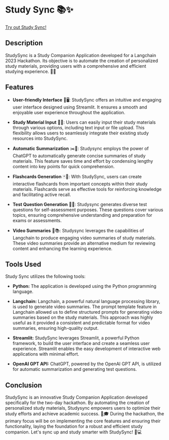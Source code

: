 # Study Sync 📚✨
[Try out Study Sync!](https://study-sync.streamlit.app/)
## Description

StudySync is a Study Companion Application developed for a Langchain 2023 Hackathon. Its objective is to automate the creation of personalized study materials, providing users with a comprehensive and efficient studying experience. 🎉🔬

## Features

- **User-friendly Interface** 🌟🖥️: StudySync offers an intuitive and engaging user interface designed using Streamlit. It ensures a smooth and enjoyable user experience throughout the application.

- **Study Material Input** 📝💡: Users can easily input their study materials through various options, including text input or file upload. This flexibility allows users to seamlessly integrate their existing study resources into StudySync.

- **Automatic Summarization** ✂️📄: Studysync employs the power of ChatGPT to automatically generate concise summaries of study materials. This feature saves time and effort by condensing lengthy content into key points for quick comprehension.

- **Flashcards Generation** 🃏🧠: With StudySync, users can create interactive flashcards from important concepts within their study materials. Flashcards serve as effective tools for reinforcing knowledge and facilitating active recall.

- **Test Question Generation** 📝✅: Studysync generates diverse test questions for self-assessment purposes. These questions cover various topics, ensuring comprehensive understanding and preparation for exams or assessments.

- **Video Summaries** 🎥📚: Studysync leverages the capabilities of Langchain to produce engaging video summaries of study materials. These video summaries provide an alternative medium for reviewing content and enhancing the learning experience.

## Tools Used
Study Sync utilizes the following tools:

- **Python:** The application is developed using the Python programming language.

- **Langchain:** Langchain, a powerful natural language processing library, is used to generate video summaries. The prompt template feature in Langchain allowed us to define structured prompts for generating video summaries based on the study materials. This approach was highly useful as it provided a consistent and predictable format for video summaries, ensuring high-quality output.

- **Streamlit:** StudySync leverages Streamlit, a powerful Python framework, to build the user interface and create a seamless user experience. Streamlit enables the easy development of interactive web applications with minimal effort.

- **OpenAI GPT API:** ChatGPT, powered by the OpenAI GPT API, is utilized for automatic summarization and generating test questions.

## Conclusion

StudySync is an innovative Study Companion Application developed specifically for the two-day hackathon. By automating the creation of personalized study materials, Studysync empowers users to optimize their study efforts and achieve academic success. 🚀🎓 During the hackathon, the primary focus will be on implementing the core features and ensuring their functionality, laying the foundation for a robust and efficient study companion. Let's sync up and study smarter with StudySync! 💪💻
